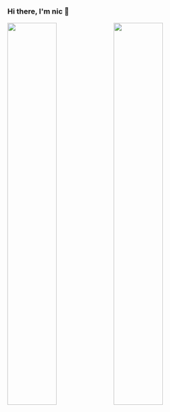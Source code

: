 ### Hi there, I'm nic 👋
<img align="left" width="47%" src="https://github-readme-stats.vercel.app/api?username=nicholas-hgit&show_icons=true&theme=radical&rank_icon=github" />
<img width="47%" src="https://github-readme-stats.vercel.app/api/top-langs/?username=nicholas-hgit&hide_progress=true&theme=radical"/>


 
